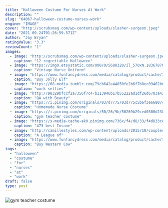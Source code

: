 ```yaml
---
title: "Halloween Costume For Nurses At Work"
description: ""
slug: "64067-halloween-costume-nurses-work"
engine: "IMAGE"
cover: "http://scrubsmag.com/wp-content/uploads/slasher-surgeon.jpeg"
date: "2021-09-24T01:26:59.571Z"
author: "Jay Bryan"
ratingValue: "3.3"
reviewCount: "1"
images:
  - image: "http://scrubsmag.com/wp-content/uploads/slasher-surgeon.jpeg"
    caption: "12 regrettable Halloween"
  - image: "https://img0.etsystatic.com/000/0/5688328/il_570xN.183678706.jpg"
    caption: "Vintage Nurse Uniform"
  - image: "https://www.funfancydress.com/media/catalog/product/cache/1/image/9df78eab33525d08d6e5fb8d27136e95/b/r/brisac648.jpg"
    caption: "Buy Jolly Elf"
  - image: "https://68.media.tumblr.com/79cb642e44850fe2b6f7b8ec09462b6e/tumblr_ofvgbpDrUm1vzu0w5o1_500.jpg"
    caption: "work selfies"
  - image: "http://98329bfccf2a7356f7c4-b113946b17b55222ad1df26d6703a42e.r50.cf2.rackcdn.com/Ann-Hould-Ward3.jpg"
    caption: "QA with Beauty"
  - image: "https://i.pinimg.com/originals/03/d7/75/03d775c5b6f3e66807ce7a323cf0945b.jpg"
    caption: "Homemade Nurse Costume"
  - image: "https://i.pinimg.com/originals/50/26/9b/50269b29ced0300d2382121de1aff46f.jpg"
    caption: "gym teacher costume"
  - image: "https://s-media-cache-ak0.pinimg.com/736x/f4/d8/33/f4d833ce6bc7a9c846bba1392501901f--asylum-halloween-halloween-.jpg"
    caption: "473 best Insane"
  - image: "http://camillestyles.com/wp-content/uploads/2015/10/couplesCostume_ALeagueOfTheirOwn_1.jpg"
    caption: "A League of"
  - image: "https://www.funfancydress.com/media/catalog/product/cache/1/image/9df78eab33525d08d6e5fb8d27136e95/S/A/SANC_3747.jpg"
    caption: "Buy Western Cow"
tags:
  - "halloween"
  - "costume"
  - "for"
  - "nurses"
  - "at"
  - "work"
draft: false
type: post
---
```



![gym teacher costume](https://i.pinimg.com/originals/50/26/9b/50269b29ced0300d2382121de1aff46f.jpg "gym teacher costume")


<!--inArticleAds-->

<!--galleryOne-->


<!--inArticleAds-->

<!--galleryTwo-->


<!--galleryThree-->

